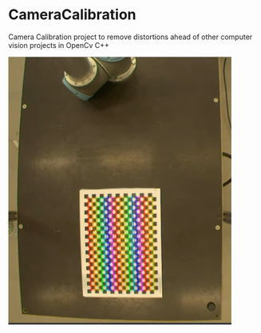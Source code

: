 # CameraCalibration
Camera Calibration project to remove distortions ahead of other computer vision projects in OpenCv C++

![alt text](https://github.com/jinbac/CameraCalibration/blob/main/CalibrationImages/image1.PNG)
